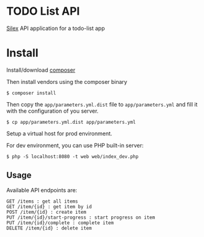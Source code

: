 TODO List API
=============

[Silex](http://silex.sensiolabs.org/) API application for a todo-list app

# Install

Install/download [composer](https://getcomposer.org/)

Then install vendors using the composer binary
```
$ composer install
```

Then copy the `app/parameters.yml.dist` file to `app/parameters.yml` and
fill it with the configuration of you server.

```
$ cp app/parameters.yml.dist app/parameters.yml
```

Setup a virtual host for prod environment.

For dev environment, you can use PHP built-in server:
```
$ php -S localhost:8080 -t web web/index_dev.php
```

## Usage

Available API endpoints are:
```
GET /items : get all items
GET /item/{id} : get item by id
POST /item/{id} : create item
PUT /item/{id}/start-progress : start progress on item
PUT /item/{id}/complete : complete item
DELETE /item/{id} : delete item
```